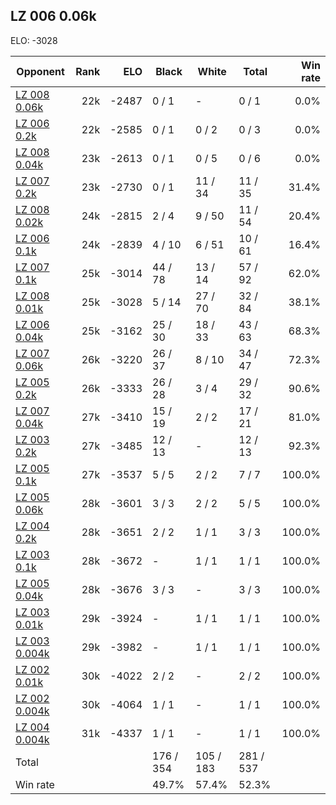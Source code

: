 ## LZ 006 0.06k ##

ELO: -3028

Opponent | Rank | ELO | Black | White | Total | Win rate
---------|-----:|----:|-------|-------|-------|-------:
[LZ 008 0.06k](LZ%20008%200.06k.md) | 22k | -2487 | 0 / 1 | - | 0 / 1 | 0.0%
[LZ 006 0.2k](LZ%20006%200.2k.md) | 22k | -2585 | 0 / 1 | 0 / 2 | 0 / 3 | 0.0%
[LZ 008 0.04k](LZ%20008%200.04k.md) | 23k | -2613 | 0 / 1 | 0 / 5 | 0 / 6 | 0.0%
[LZ 007 0.2k](LZ%20007%200.2k.md) | 23k | -2730 | 0 / 1 | 11 / 34 | 11 / 35 | 31.4%
[LZ 008 0.02k](LZ%20008%200.02k.md) | 24k | -2815 | 2 / 4 | 9 / 50 | 11 / 54 | 20.4%
[LZ 006 0.1k](LZ%20006%200.1k.md) | 24k | -2839 | 4 / 10 | 6 / 51 | 10 / 61 | 16.4%
[LZ 007 0.1k](LZ%20007%200.1k.md) | 25k | -3014 | 44 / 78 | 13 / 14 | 57 / 92 | 62.0%
[LZ 008 0.01k](LZ%20008%200.01k.md) | 25k | -3028 | 5 / 14 | 27 / 70 | 32 / 84 | 38.1%
[LZ 006 0.04k](LZ%20006%200.04k.md) | 25k | -3162 | 25 / 30 | 18 / 33 | 43 / 63 | 68.3%
[LZ 007 0.06k](LZ%20007%200.06k.md) | 26k | -3220 | 26 / 37 | 8 / 10 | 34 / 47 | 72.3%
[LZ 005 0.2k](LZ%20005%200.2k.md) | 26k | -3333 | 26 / 28 | 3 / 4 | 29 / 32 | 90.6%
[LZ 007 0.04k](LZ%20007%200.04k.md) | 27k | -3410 | 15 / 19 | 2 / 2 | 17 / 21 | 81.0%
[LZ 003 0.2k](LZ%20003%200.2k.md) | 27k | -3485 | 12 / 13 | - | 12 / 13 | 92.3%
[LZ 005 0.1k](LZ%20005%200.1k.md) | 27k | -3537 | 5 / 5 | 2 / 2 | 7 / 7 | 100.0%
[LZ 005 0.06k](LZ%20005%200.06k.md) | 28k | -3601 | 3 / 3 | 2 / 2 | 5 / 5 | 100.0%
[LZ 004 0.2k](LZ%20004%200.2k.md) | 28k | -3651 | 2 / 2 | 1 / 1 | 3 / 3 | 100.0%
[LZ 003 0.1k](LZ%20003%200.1k.md) | 28k | -3672 | - | 1 / 1 | 1 / 1 | 100.0%
[LZ 005 0.04k](LZ%20005%200.04k.md) | 28k | -3676 | 3 / 3 | - | 3 / 3 | 100.0%
[LZ 003 0.01k](LZ%20003%200.01k.md) | 29k | -3924 | - | 1 / 1 | 1 / 1 | 100.0%
[LZ 003 0.004k](LZ%20003%200.004k.md) | 29k | -3982 | - | 1 / 1 | 1 / 1 | 100.0%
[LZ 002 0.01k](LZ%20002%200.01k.md) | 30k | -4022 | 2 / 2 | - | 2 / 2 | 100.0%
[LZ 002 0.004k](LZ%20002%200.004k.md) | 30k | -4064 | 1 / 1 | - | 1 / 1 | 100.0%
[LZ 004 0.004k](LZ%20004%200.004k.md) | 31k | -4337 | 1 / 1 | - | 1 / 1 | 100.0%
Total | | | 176 / 354 | 105 / 183 | 281 / 537 | 
Win rate| | | 49.7% | 57.4% | 52.3% | 
